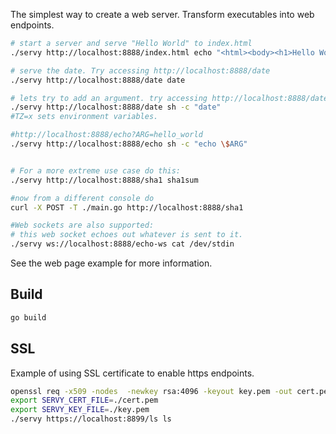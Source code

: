 The simplest way to create a web server. Transform executables into web endpoints.


```sh
# start a server and serve "Hello World" to index.html
./servy http://localhost:8888/index.html echo "<html><body><h1>Hello World</h1></body></html>"

# serve the date. Try accessing http://localhost:8888/date
./servy http://localhost:8888/date date

# lets try to add an argument. try accessing http://localhost:8888/date?TZ=America/New_York
./servy http://localhost:8888/date sh -c "date"
#TZ=x sets environment variables.

#http://localhost:8888/echo?ARG=hello_world
./servy http://localhost:8888/echo sh -c "echo \$ARG"


# For a more extreme use case do this:
./servy http://localhost:8888/sha1 sha1sum

#now from a different console do
curl -X POST -T ./main.go http://localhost:8888/sha1

#Web sockets are also supported:
# this web socket echoes out whatever is sent to it.
./servy ws://localhost:8888/echo-ws cat /dev/stdin

```

See the web page example for more information.
## Build

```sh
go build
```

## SSL

Example of using SSL certificate to enable https endpoints.
```sh
openssl req -x509 -nodes  -newkey rsa:4096 -keyout key.pem -out cert.pem -days 365
export SERVY_CERT_FILE=./cert.pem 
export SERVY_KEY_FILE=./key.pem 
./servy https://localhost:8899/ls ls
```
